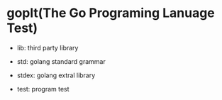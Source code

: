 # goplt(The Go Programing Lanuage Test)

- lib: third party library

- std: golang standard grammar

- stdex: golang extral library

- test: program test
